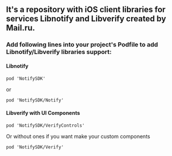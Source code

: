 ## It's a repository with iOS client libraries for services Libnotify and Libverify created by Mail.ru.

### Add following lines into your project's Podfile to add Libnotify/Libverify libraries support:

#### Libnotify
```
pod 'NotifySDK'
```
or
```
pod 'NotifySDK/Notify'
```
#### Libverify with UI Components
```
pod 'NotifySDK/VerifyControls'
```
Or without ones if you want make your custom components
```
pod 'NotifySDK/Verify'
```
